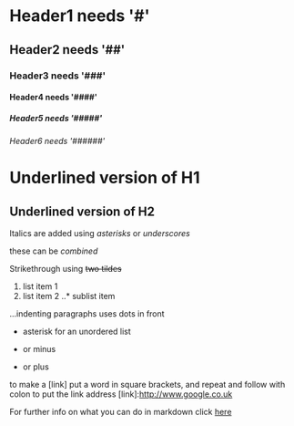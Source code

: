 # Header1 needs '#'
## Header2 needs '##'
### Header3 needs '###'
#### Header4 needs '####'
##### Header5 needs '#####'
###### Header6 needs '######'

Underlined version of H1
========================
Underlined version of H2
------------------------

Italics are added using *asterisks* or _underscores_

these can be *_combined_*

Strikethrough using ~~two tildes~~

1. list item 1
2. list item 2
..* sublist item

...indenting paragraphs uses dots in front

* asterisk for an unordered list
- or minus
+ or plus

to make a [link] put a word in square brackets, and repeat and follow with colon to put the link address
[link]:http://www.google.co.uk

For further info on what you can do in markdown click [here](https://github.com/adam-p/markdown-here/wiki/Markdown-Cheatsheet)
